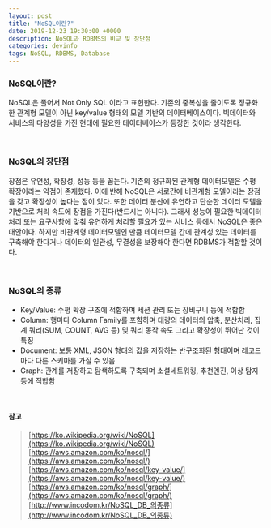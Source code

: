 ```yaml
---
layout: post
title: "NoSQL이란?"
date: 2019-12-23 19:30:00 +0000
description: NoSQL과 RDBMS의 비교 및 장단점
categories: devinfo
tags: NoSQL, RDBMS, Database
---
```


### NoSQL이란?

NoSQL은 풀어서 Not Only SQL 이라고 표현한다. 기존의 중복성을 줄이도록 정규화한 관계형 모델이 아닌 key/value 형태의 모델 기반의 데이터베이스이다. 빅데이터와 서비스의 다양성을 가진 현대에 필요한 데이터베이스가 등장한 것이라 생각한다.

<br>

### NoSQL의 장단점

장점은 유연성, 확장성, 성능 등을 꼽는다. 기존의 정규화된 관계형 데이터모델은 수평 확장이라는 약점이 존재했다. 이에 반해 NoSQL은 서로간에 비관계형 모델이라는 장점을 갖고 확장성이 높다는 점이 있다. 또한 데이터 분산에 유연하고 단순한 데이터 모델을 기반으로 처리 속도에 장점을 가진다(반드시는 아니다). 그래서 성능이 필요한 빅데이터 처리 또는 요구사항에 맞춰 유연하게 처리할 필요가 있는 서비스 등에서 NoSQL은 좋은 대안이다. 하지만 비관계형 데이터모델인 만큼 데이터모델 간에 관계성 있는 데이터를 구축해야 한다거나 데이터의 일관성, 무결성을 보장해야 한다면 RDBMS가 적합할 것이다.

<br>

### NoSQL의 종류

- Key/Value: 수평 확장 구조에 적합하며 세션 관리 또는 장비구니 등에 적합함
- Column: 행마다 Column Family를 포함하며 대량의 데이터의 압축, 분산처리, 집계 쿼리(SUM, COUNT, AVG 등) 및 쿼리 동작 속도 그리고 확장성이 뛰어난 것이 특징
- Document: 보통 XML, JSON 형태의 값을 저장하는 반구조화된 형태이며 레코드마다 다른 스키마를 가질 수 있음
- Graph: 관계를 저장하고 탐색하도록 구축되며 소셜네트워킹, 추천엔진, 이상 탐지 등에 적합함

<br>

#### 참고
> [https://ko.wikipedia.org/wiki/NoSQL](https://ko.wikipedia.org/wiki/NoSQL)<br/>
> [https://aws.amazon.com/ko/nosql/](https://aws.amazon.com/ko/nosql/)<br/>
> [https://aws.amazon.com/ko/nosql/key-value/](https://aws.amazon.com/ko/nosql/key-value/)<br/>
> [https://aws.amazon.com/ko/nosql/graph/](https://aws.amazon.com/ko/nosql/graph/)<br/>
> [http://www.incodom.kr/NoSQL_DB_의종류](http://www.incodom.kr/NoSQL_DB_의종류)
